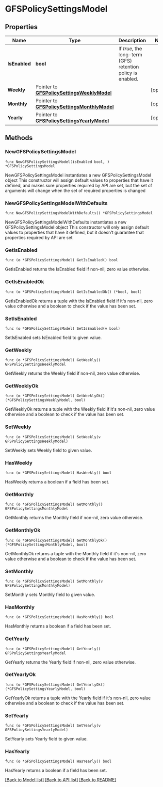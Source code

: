 # GFSPolicySettingsModel

## Properties

Name | Type | Description | Notes
------------ | ------------- | ------------- | -------------
**IsEnabled** | **bool** | If *true*, the long-term (GFS) retention policy is enabled. | 
**Weekly** | Pointer to [**GFSPolicySettingsWeeklyModel**](GFSPolicySettingsWeeklyModel.md) |  | [optional] 
**Monthly** | Pointer to [**GFSPolicySettingsMonthlyModel**](GFSPolicySettingsMonthlyModel.md) |  | [optional] 
**Yearly** | Pointer to [**GFSPolicySettingsYearlyModel**](GFSPolicySettingsYearlyModel.md) |  | [optional] 

## Methods

### NewGFSPolicySettingsModel

`func NewGFSPolicySettingsModel(isEnabled bool, ) *GFSPolicySettingsModel`

NewGFSPolicySettingsModel instantiates a new GFSPolicySettingsModel object
This constructor will assign default values to properties that have it defined,
and makes sure properties required by API are set, but the set of arguments
will change when the set of required properties is changed

### NewGFSPolicySettingsModelWithDefaults

`func NewGFSPolicySettingsModelWithDefaults() *GFSPolicySettingsModel`

NewGFSPolicySettingsModelWithDefaults instantiates a new GFSPolicySettingsModel object
This constructor will only assign default values to properties that have it defined,
but it doesn't guarantee that properties required by API are set

### GetIsEnabled

`func (o *GFSPolicySettingsModel) GetIsEnabled() bool`

GetIsEnabled returns the IsEnabled field if non-nil, zero value otherwise.

### GetIsEnabledOk

`func (o *GFSPolicySettingsModel) GetIsEnabledOk() (*bool, bool)`

GetIsEnabledOk returns a tuple with the IsEnabled field if it's non-nil, zero value otherwise
and a boolean to check if the value has been set.

### SetIsEnabled

`func (o *GFSPolicySettingsModel) SetIsEnabled(v bool)`

SetIsEnabled sets IsEnabled field to given value.


### GetWeekly

`func (o *GFSPolicySettingsModel) GetWeekly() GFSPolicySettingsWeeklyModel`

GetWeekly returns the Weekly field if non-nil, zero value otherwise.

### GetWeeklyOk

`func (o *GFSPolicySettingsModel) GetWeeklyOk() (*GFSPolicySettingsWeeklyModel, bool)`

GetWeeklyOk returns a tuple with the Weekly field if it's non-nil, zero value otherwise
and a boolean to check if the value has been set.

### SetWeekly

`func (o *GFSPolicySettingsModel) SetWeekly(v GFSPolicySettingsWeeklyModel)`

SetWeekly sets Weekly field to given value.

### HasWeekly

`func (o *GFSPolicySettingsModel) HasWeekly() bool`

HasWeekly returns a boolean if a field has been set.

### GetMonthly

`func (o *GFSPolicySettingsModel) GetMonthly() GFSPolicySettingsMonthlyModel`

GetMonthly returns the Monthly field if non-nil, zero value otherwise.

### GetMonthlyOk

`func (o *GFSPolicySettingsModel) GetMonthlyOk() (*GFSPolicySettingsMonthlyModel, bool)`

GetMonthlyOk returns a tuple with the Monthly field if it's non-nil, zero value otherwise
and a boolean to check if the value has been set.

### SetMonthly

`func (o *GFSPolicySettingsModel) SetMonthly(v GFSPolicySettingsMonthlyModel)`

SetMonthly sets Monthly field to given value.

### HasMonthly

`func (o *GFSPolicySettingsModel) HasMonthly() bool`

HasMonthly returns a boolean if a field has been set.

### GetYearly

`func (o *GFSPolicySettingsModel) GetYearly() GFSPolicySettingsYearlyModel`

GetYearly returns the Yearly field if non-nil, zero value otherwise.

### GetYearlyOk

`func (o *GFSPolicySettingsModel) GetYearlyOk() (*GFSPolicySettingsYearlyModel, bool)`

GetYearlyOk returns a tuple with the Yearly field if it's non-nil, zero value otherwise
and a boolean to check if the value has been set.

### SetYearly

`func (o *GFSPolicySettingsModel) SetYearly(v GFSPolicySettingsYearlyModel)`

SetYearly sets Yearly field to given value.

### HasYearly

`func (o *GFSPolicySettingsModel) HasYearly() bool`

HasYearly returns a boolean if a field has been set.


[[Back to Model list]](../README.md#documentation-for-models) [[Back to API list]](../README.md#documentation-for-api-endpoints) [[Back to README]](../README.md)


